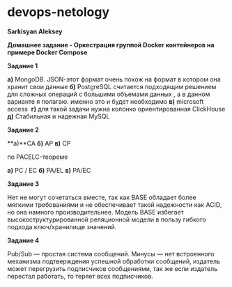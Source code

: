# devops-netology
**Sarkisyan Aleksey**

**Домашнее задание - Оркестрация группой Docker контейнеров на примере Docker Compose**


**Задание 1**

**а)** MongoDB. JSON-этот формат очень похож на формат в котором она хранит свои данные
**б)** PostgreSQL считается подходящим решением для сложных операций с большими объемами данных , а в данном варианте я полагаю. именно это и будет необходимо
**в)** microsoft access 
**г)** для такой задачи нужна колонко ориентированная ClickHouse
**д)** Стабильная и надежная MySQL

**Задание 2**

**а)**СА
**б)** AP
**в)** CP

по PACELC-теореме 

**а)** PC / EC
**б)** PA/EL
**в)** PA/EC


**Задание 3**

Нет не могут сочетаться вместе, так как BASE обладает более мягкими требованиями и не обеспечивает такой надежности как ACID, но она намного производительнее. Модель BASE избегает высокоструктурированной реляционной модели в пользу гибкого подхода ключ/хранилище значений.


**Задание 4**

Pub/Sub — простая система сообщений. Минусы — нет встроенного механизма подтверждения успешной обработки сообщений, издатель может перегрузить подписчиков сообщениями, так же если издатель перестал работать, то теряет всех подписчиков.